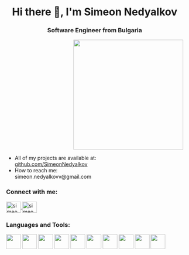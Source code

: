 <div id="wrapper" style="display:flex; justify-content:space-between; align-items:center;">
    <div style="flex: 1; padding-right: 20px;">
        <div align="center">
            <h1>Hi there 👋, I'm Simeon Nedyalkov</h1>
        </div>
        <div align="center">
            <h3>Software Engineer from Bulgaria</h3>
        </div>
        <div id="here" style="display:block;">
        <div id="header" align="right" style="flex: 0 0 auto;">
        <img src="https://cdn.dribbble.com/users/1059583/screenshots/4171367/coding-freak.gif" width="300" />
    </div>
            <ul align="left">
                <li> All of my projects are available at:</br> 
                    <a href="https://github.com/SimeonNedyalkov?tab=repositories" target="_blank">
                        github.com/SimeonNedyalkov
                    </a>
                </li>
                <li>How to reach me:</br> simeon.nedyalkovv@gmail.com</li>
            </ul>
            <h3>Connect with me:</h3>
            <a href="https://www.linkedin.com/in/simeon-nedyalkov-3a62b616a/" target="_blank">
                <img align="center" src="https://raw.githubusercontent.com/rahuldkjain/github-profile-readme-generator/master/src/images/icons/Social/linked-in-alt.svg" alt="simeon-nedyalkov" height="30" width="40">
            </a>
            <a href="https://www.facebook.com/profile.php?id=100001718120923" target="_blank">
                <img align="center" src="https://raw.githubusercontent.com/rahuldkjain/github-profile-readme-generator/master/src/images/icons/Social/facebook.svg" alt="simeon nedyalkov" height="30" width="40">
            </a>
            <h3>Languages and Tools: </h3>
            <img src="https://cdn.jsdelivr.net/gh/devicons/devicon@latest/icons/javascript/javascript-original.svg" width="40" height="40" />
            <img src="https://cdn.jsdelivr.net/gh/devicons/devicon@latest/icons/typescript/typescript-original.svg" width="40" height="40" />
            <img src="https://cdn.jsdelivr.net/gh/devicons/devicon@latest/icons/react/react-original.svg" width="40" height="40" />
            <img src="https://cdn.jsdelivr.net/gh/devicons/devicon@latest/icons/angular/angular-original.svg" width="40" height="40" />
            <img src="https://cdn.jsdelivr.net/gh/devicons/devicon@latest/icons/nodejs/nodejs-original-wordmark.svg" width="40" height="40" />
            <img src="https://cdn.jsdelivr.net/gh/devicons/devicon@latest/icons/express/express-original-wordmark.svg" width="40" height="40" />
            <img src="https://cdn.jsdelivr.net/gh/devicons/devicon@latest/icons/mongodb/mongodb-original-wordmark.svg" width="40" height="40" />
            <img src="https://cdn.jsdelivr.net/gh/devicons/devicon@latest/icons/html5/html5-original-wordmark.svg" width="40" height="40" />
            <img src="https://cdn.jsdelivr.net/gh/devicons/devicon@latest/icons/css3/css3-original-wordmark.svg" width="40" height="40" />
            <img src="https://cdn.jsdelivr.net/gh/devicons/devicon@latest/icons/git/git-original.svg" width="40" height="40" />
        </div>
    </div>
</div>

<!--
**SimeonNedyalkov/SimeonNedyalkov** is a ✨ _special_ ✨ repository because its `README.md` (this file) appears on your GitHub profile.

Here are some ideas to get you started:

- 🔭 I’m currently working on ...
- 🌱 I’m currently learning ...
- 👯 I’m looking to collaborate on ...
- 🤔 I’m looking for help with ...
- 💬 Ask me about ...
- 📫 How to reach me: ...
- 😄 Pronouns: ...
- ⚡ Fun fact: ...
  -->
